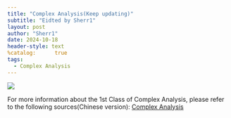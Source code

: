```yaml
---
title: "Complex Analysis(Keep updating)"
subtitle: "Eidted by Sherr1"
layout: post
author: "Sherr1"
date: 2024-10-18
header-style: text
%catalog:      true
tags:
  - Complex Analysis
---
```

![](/img/in-post/post-ca/_页面_01.png)

For more information about the 1st Class of Complex Analysis, please refer to the following sources(Chinese version):
[Complex Analysis](/files/Complex%20Analysis.pdf)

